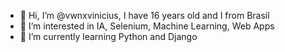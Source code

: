 - 👋 Hi, I’m @vwnxvinicius, I have 16 years old and I from Brasil
- 👀 I’m interested in IA, Selenium, Machine Learning, Web Apps
- 🌱 I’m currently learning Python and Django


<!---
vwnxvinicius/vwnxvinicius is a ✨ special ✨ repository because its `README.md` (this file) appears on your GitHub profile.
You can click the Preview link to take a look at your changes.
--->
